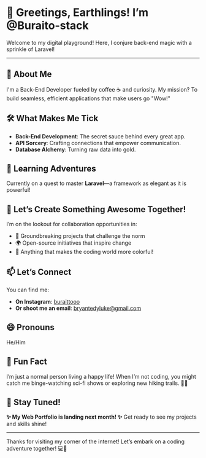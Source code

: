 # 👋 Greetings, Earthlings! I’m @Buraito-stack

Welcome to my digital playground! Here, I conjure back-end magic with a sprinkle of Laravel!

---

## 🌌 About Me
I'm a Back-End Developer fueled by coffee ☕ and curiosity. My mission? To build seamless, efficient applications that make users go "Wow!" 

## 🛠️ What Makes Me Tick
- **Back-End Development**: The secret sauce behind every great app.
- **API Sorcery**: Crafting connections that empower communication.
- **Database Alchemy**: Turning raw data into gold.

## 🌱 Learning Adventures
Currently on a quest to master **Laravel**—a framework as elegant as it is powerful!

## 🤝 Let’s Create Something Awesome Together!
I’m on the lookout for collaboration opportunities in:
- 🚀 Groundbreaking projects that challenge the norm
- 🌍 Open-source initiatives that inspire change
- 🎨 Anything that makes the coding world more colorful!

## 📫 Let’s Connect
You can find me:
- **On Instagram**: [buraittooo](https://www.instagram.com/buraittooo/)
- **Or shoot me an email**: bryantedyluke@gmail.com

## 😄 Pronouns
He/Him

## 🌈 Fun Fact
I’m just a normal person living a happy life! When I’m not coding, you might catch me binge-watching sci-fi shows or exploring new hiking trails. 🌌🌄

## 🚧 Stay Tuned!
**✨ My Web Portfolio is landing next month! ✨** Get ready to see my projects and skills shine!

---

Thanks for visiting my corner of the internet! Let’s embark on a coding adventure together! 💻🌟

<!---
Buraito-stack/Buraito-stack is a ✨ special ✨ repository because its `README.md` (this file) appears on your GitHub profile.
You can click the Preview link to take a look at your changes.
--->
